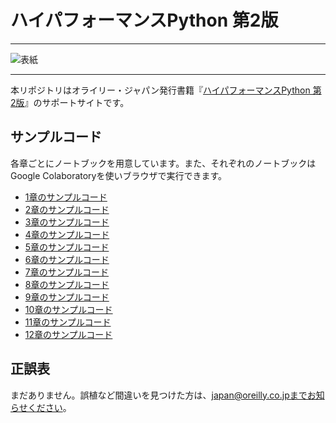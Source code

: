 # ハイパフォーマンスPython 第2版

---

![表紙]()

---

本リポジトリはオライリー・ジャパン発行書籍『[ハイパフォーマンスPython 第2版]()』のサポートサイトです。

## サンプルコード

各章ごとにノートブックを用意しています。また、それぞれのノートブックはGoogle Colaboratoryを使いブラウザで実行できます。

- [1章のサンプルコード](https://colab.research.google.com/drive/1_2IGFvI2VcQ-dWAqDB7NvyVtXFy-Xx3r?usp=sharing)
- [2章のサンプルコード](https://colab.research.google.com/drive/1vFL6x7x4or-0V365Oow_FVZMW_Y-LMTS?usp=sharing)
- [3章のサンプルコード](https://colab.research.google.com/drive/15YZolvboJJPXHNo--FPoRmN60TxcWck7?usp=sharing)
- [4章のサンプルコード](https://colab.research.google.com/drive/1gUfeBJAwkj-znbIIYgu9Zb6NIXddVZCI?usp=sharing)
- [5章のサンプルコード](https://colab.research.google.com/drive/1FMsdYXHwYVmfoKbf8-Pq-DJkfU7TMzGF?usp=sharing)
- [6章のサンプルコード](https://colab.research.google.com/drive/172lSkTbm1Bhh9_l21PurxvweiYyeh8bg?usp=sharing)
- [7章のサンプルコード](https://colab.research.google.com/drive/1i9iayVsCwSAc17Q8L7V8f50sbuqR1upe?usp=sharing)
- [8章のサンプルコード](https://colab.research.google.com/drive/1YYjqO3YP7DsF1VwoDawb4sewY6Mu2G0D?usp=sharing)
- [9章のサンプルコード](https://colab.research.google.com/drive/1sMUo9Ox75MxqlyySjPUAZo1suuXNaohP?usp=sharing)
- [10章のサンプルコード](https://colab.research.google.com/drive/1IIz3-yVPk71LXB-xhaNZA93XNRaLZ_B_?usp=sharing)
- [11章のサンプルコード](https://colab.research.google.com/drive/1bvejDrif_PgaRpELVumvZ6pMmo4a7pjw?usp=sharing)
- [12章のサンプルコード](https://colab.research.google.com/drive/139L880dwNM-9cYjOci-ajZvIrW-Oe-qp?usp=sharing)

## 正誤表

まだありません。誤植など間違いを見つけた方は、japan@oreilly.co.jpまでお知らせください。
